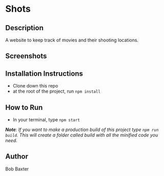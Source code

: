 # Shots

## Description
A website to keep track of movies and their shooting locations.

## Screenshots

## Installation Instructions
- Clone down this repo
- at the root of the project, run `npm install`

## How to Run
- In your terminal, type `npm start`

***Note**: If you want to make a production build of this project type `npm run build`.  This will create a folder called build with all the minified code you need.*

## Author
Bob Baxter